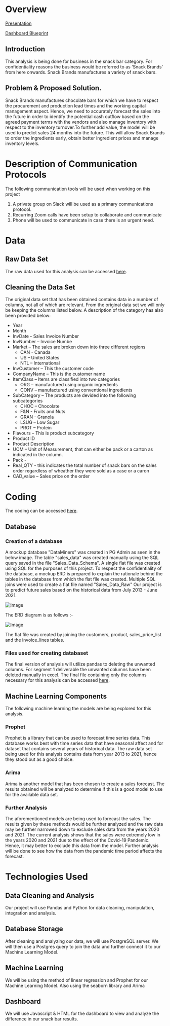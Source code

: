 # Overview

[Presentation](https://docs.google.com/presentation/d/1LgEP1iabjOZd_n9z482B2Ra9EhcuanqxWKVCodDJ5jM/edit#slide=id.gebf57a60df_0_0)

[Dashboard Blueprint](https://docs.google.com/presentation/d/1nNB0tEEfZtC7Wzha4ysZ-Lvb9UOqLQpGOTRMRIGp7wk/edit#slide=id.gecfb9a4986_0_85)

## Introduction
This analysis is being done for business in the snack bar category. For confidentiality reasons the business would be referred to as ‘Snack Brands’ from here onwards. Snack Brands manufactures a variety of snack bars. 

## Problem & Proposed Solution.
Snack Brands manufactures chocolate bars for which we have to respect the procurement and production lead times and the working capital management aspect. Hence, we need to accurately forecast the sales into the future in order to identify the potential cash outflow based on the agreed payment terms with the vendors and also manage inventory with respect to the inventory turnover.To further add value, the model will be used to predict sales 24 months into the future. This will allow Snack Brands to order the ingredients early, obtain better ingredient prices and manage inventory levels.

# Description of Communication Protocols

The following communication tools will be used when working on this project

1. A private group on Slack will be used as a primary communications protocol. 
2. Recurring Zoom calls have been setup to collaborate and communicate
3. Phone will be used to communicate in case there is an urgent need.


# Data

## Raw Data Set

The raw data used for this analysis can be accessed [here](https://github.com/shayanafzal/DataMiners/blob/a17ea5362ba60a61753ce50b6ce491bb05168e33/Sales_Data_Raw.csv).

## Cleaning the Data Set
The original data set that has been obtained contains data in a number of columns, not all of which are relevant. From the original data set we will only be keeping the columns listed below. A description of the category has also been provided below:

* Year
* Month 
* InvDate - Sales Invoice Number
* InvNumber – Invoice Numbe
* Market – The sales are broken down into three different regions	
	* CAN - Canada
	* US – United States
	* NTL – International
* InvCustomer – This the customer code
* CompanyName – This is the customer name
* ItemClass – Items are classified into two categories
	* ORG – manufactured using organic ingredients
	* CONV – manufactured using conventional ingredients
* SubCategory – The products are devided into the following subcategories
	* CHOC – Chocolate
	* F&N - Fruits and Nuts
	* GRAN - Granola 
	* LSUG – Low Sugar
	* PROT – Protein
* Flavours – This is product subcategory
* Product ID
* Product Description
* UOM – Unit of Measurement, that can either be pack or a carton as indicated in the column.
* Pack -
* Real_QTY - this indicates the total number of snack bars on the sales order regardless of wheather they were sold as a case or a caron
* CAD_value – Sales price on the order


# Coding 

The coding can be accessed [here](https://github.com/shayanafzal/DataMiners/blob/65c90f04cfc6d1c089585cc2a698855caca71611/Code.ipynb).

## Database

### Creation of a database

A mockup database "DataMiners" was created in PG Admin as seen in the below image. The table "sales_data" was created manually using the SQL query saved in the file "Sales_Data_Schema". A single flat file was created using SQL for the purposes of this project. To respect the confidentiality of the database, a mockup ERD is prepared to explain the rationale behind the tables in the database from which the flat file was created. Multiple SQL joins were used to create a flat file named "Sales_Data_Raw" Our project is to predict future sales based on the historical data from July 2013 - June 2021.

![Image](https://github.com/shayanafzal/DataMiners/blob/main/Resources/Segment%201/DataMiners_DB.png)

The ERD diagram is as follows :- 

![Image](https://github.com/shayanafzal/DataMiners/blob/main/Resources/Segment%201/ERD.png)

The flat file was created by joining the customers, product, sales_price_list and the invoice_lines tables.

### Files used for creating databaset

The final version of analysis will utilize pandas to deleting the unwanted columns. For segment 1 deliverable the unwanted columns have been deleted manually in excel. The final file containing only the columns necessary for this analysis can be accessed [here](https://github.com/shayanafzal/DataMiners/blob/bf6a8c03ea1d01bb2228b3789cd478d071deb9c4/Resources/Sales_Data_Raw.csv).

## Machine Learning Components

The following machine learning the models are being explored for this analysis. 

### Prophet

Prophet is a library that can be used to forecast time series data. This database works best with time series data that have seasonal affect and for dataset that contains several years of historical data. The raw data set being used for this analysis contains data from year 2013 to 2021, hence they stood out as a good choice. 

### Arima
Arima is another model that has been chosen to create a sales forecast. The results obtained will be analyzed to determine if this is a good model to use for the available data set. 

### Further Analysis
The aforementioned models are being used to forecast the sales. The results given by these methods would be further analyzed and the raw data may be further narrowed down to exclude sales data from the years 2020 and 2021. The current analysis shows that the sales were extremely low in the years 2020 and 2021 due to the effect of the Covid-19 Pandemic. Hence, it may better to exclude this data from the model. Further analysis will be done to see how the data from the pandemic time period affects the forecast.







# Technologies Used
## Data Cleaning and Analysis
Our project will use Pandas and Python for data cleaning, manipulation, integration and analysis. 

## Database Storage
After cleaning and analyzing our data, we will use PostgreSQL server. We will then use a Postgres query to join the data and further connect it to our Machine Learning Model.

## Machine Learning
We will be using the method of linear regression and Prophet for our Machine Learning Model. Also using the seaborn library and Arima

## Dashboard
We will use Javascript & HTML for the dashboard to view and analyze the difference in our snack bar results.








